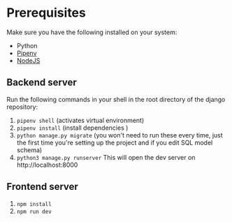 # Prerequisites
Make sure you have the following installed on your system:
* Python
* [Pipenv](https://pypi.org/project/pipenv/)
* [NodeJS](https://github.com/nvm-sh/nvm)

## Backend server
Run the following commands in your shell in the root directory of the django repository:
1. `pipenv shell` (activates virtual environment)
2. `pipenv install` (install dependencies )
3. `python manage.py migrate` (you won't need to run these every time, just the first time you're setting up the project and if you edit SQL model schema)
5. `python3 manage.py runserver`
This will open the dev server on http://localhost:8000

## Frontend server
1. `npm install`
2. `npm run dev`

